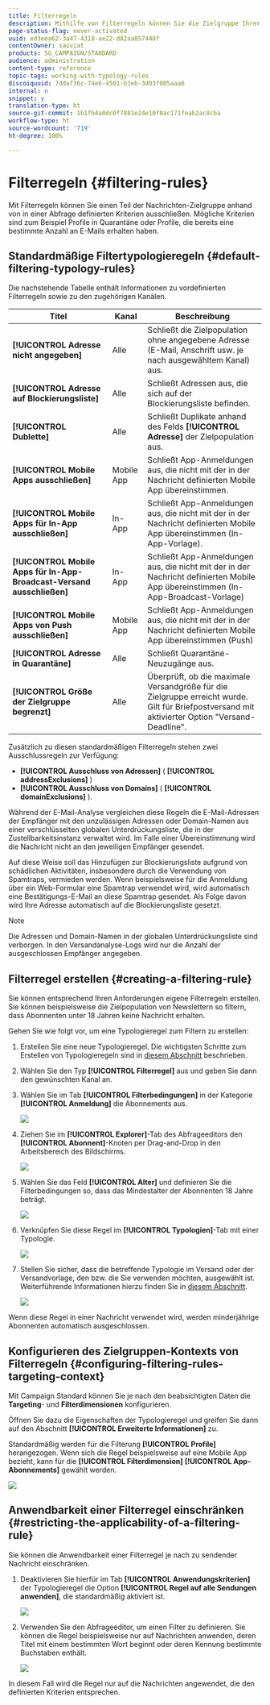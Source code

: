 ```yaml
---
title: Filterregeln
description: Mithilfe von Filterregeln können Sie die Zielgruppe Ihrer Nachrichten eingrenzen.
page-status-flag: never-activated
uuid: ed3eea62-3a47-4318-ae22-d82aa857448f
contentOwner: sauviat
products: SG_CAMPAIGN/STANDARD
audience: administration
content-type: reference
topic-tags: working-with-typology-rules
discoiquuid: 7ddaf36c-74e6-4501-b3eb-3d03f005aaa6
internal: n
snippet: y
translation-type: ht
source-git-commit: 1b1fb4a0dc0f7881e24e10f8ac171feab2ac8cba
workflow-type: ht
source-wordcount: '719'
ht-degree: 100%

---
```



# Filterregeln {#filtering-rules}

Mit Filterregeln können Sie einen Teil der Nachrichten-Zielgruppe anhand von in einer Abfrage definierten Kriterien ausschließen. Mögliche Kriterien sind zum Beispiel Profile in Quarantäne oder Profile, die bereits eine bestimmte Anzahl an E-Mails erhalten haben.

## Standardmäßige Filtertypologieregeln {#default-filtering-typology-rules}

Die nachstehende Tabelle enthält Informationen zu vordefinierten Filterregeln sowie zu den zugehörigen Kanälen.

| Titel | Kanal | Beschreibung |
---------|----------|---------
| **[!UICONTROL Adresse nicht angegeben]** | Alle | Schließt die Zielpopulation ohne angegebene Adresse (E-Mail, Anschrift usw. je nach ausgewähltem Kanal) aus. |
| **[!UICONTROL Adresse auf Blockierungsliste]** | Alle | Schließt Adressen aus, die sich auf der Blockierungsliste befinden. |
| **[!UICONTROL Dublette]** | Alle | Schließt Duplikate anhand des Felds **[!UICONTROL Adresse]** der Zielpopulation aus. |
| **[!UICONTROL Mobile Apps ausschließen]** | Mobile App | Schließt App-Anmeldungen aus, die nicht mit der in der Nachricht definierten Mobile App übereinstimmen. |
| **[!UICONTROL Mobile Apps für In-App ausschließen]** | In-App | Schließt App-Anmeldungen aus, die nicht mit der in der Nachricht definierten Mobile App übereinstimmen (In-App-Vorlage). |
| **[!UICONTROL Mobile Apps für In-App-Broadcast-Versand ausschließen]** | In-App | Schließt App-Anmeldungen aus, die nicht mit der in der Nachricht definierten Mobile App übereinstimmen (In-App-Broadcast-Vorlage) |
| **[!UICONTROL Mobile Apps von Push ausschließen]** | Mobile App | Schließt App-Anmeldungen aus, die nicht mit der in der Nachricht definierten Mobile App übereinstimmen (Push) |
| **[!UICONTROL Adresse in Quarantäne]** | Alle | Schließt Quarantäne-Neuzugänge aus. |
| **[!UICONTROL Größe der Zielgruppe begrenzt]** | Alle | Überprüft, ob die maximale Versandgröße für die Zielgruppe erreicht wurde. Gilt für Briefpostversand mit aktivierter Option &quot;Versand-Deadline&quot;. |

Zusätzlich zu diesen standardmäßigen Filterregeln stehen zwei Ausschlussregeln zur Verfügung:

* **[!UICONTROL Ausschluss von Adressen]** ( **[!UICONTROL addressExclusions]** )
* **[!UICONTROL Ausschluss von Domains]** ( **[!UICONTROL domainExclusions]** ).

Während der E-Mail-Analyse vergleichen diese Regeln die E-Mail-Adressen der Empfänger mit den unzulässigen Adressen oder Domain-Namen aus einer verschlüsselten globalen Unterdrückungsliste, die in der Zustellbarkeitsinstanz verwaltet wird. Im Falle einer Übereinstimmung wird die Nachricht nicht an den jeweiligen Empfänger gesendet.

Auf diese Weise soll das Hinzufügen zur Blockierungsliste aufgrund von schädlichen Aktivitäten, insbesondere durch die Verwendung von Spamtraps, vermieden werden. Wenn beispielsweise für die Anmeldung über ein Web-Formular eine Spamtrap verwendet wird, wird automatisch eine Bestätigungs-E-Mail an diese Spamtrap gesendet. Als Folge davon wird Ihre Adresse automatisch auf die Blockierungsliste gesetzt.

>[!NOTE]
>
>Die Adressen und Domain-Namen in der globalen Unterdrückungsliste sind verborgen. In den Versandanalyse-Logs wird nur die Anzahl der ausgeschlossen Empfänger angegeben.

## Filterregel erstellen     {#creating-a-filtering-rule}

Sie können entsprechend Ihren Anforderungen eigene Filterregeln erstellen. Sie können beispielsweise die Zielpopulation von Newslettern so filtern, dass Abonnenten unter 18 Jahren keine Nachricht erhalten.

Gehen Sie wie folgt vor, um eine Typologieregel zum Filtern zu erstellen:

1. Erstellen Sie eine neue Typologieregel. Die wichtigsten Schritte zum Erstellen von Typologieregeln sind in [diesem Abschnitt](../../sending/using/managing-typology-rules.md) beschrieben.

1. Wählen Sie den Typ **[!UICONTROL Filterregel]** aus und geben Sie dann den gewünschten Kanal an.

1. Wählen Sie im Tab **[!UICONTROL Filterbedingungen]** in der Kategorie **[!UICONTROL Anmeldung]** die Abonnements aus.

   ![](assets/typology_create-rule-subscription.png)

1. Ziehen Sie im **[!UICONTROL Explorer]**-Tab des Abfrageeditors den **[!UICONTROL Abonnent]**-Knoten per Drag-and-Drop in den Arbeitsbereich des Bildschirms.

   ![](assets/typology_create-rule-subscriber.png)

1. Wählen Sie das Feld **[!UICONTROL Alter]** und definieren Sie die Filterbedingungen so, dass das Mindestalter der Abonnenten 18 Jahre beträgt.

   ![](assets/typology_create-rule-age.png)

1. Verknüpfen Sie diese Regel im **[!UICONTROL Typologien]**-Tab mit einer Typologie.

   ![](assets/typology_create-rule-typology.png)

1. Stellen Sie sicher, dass die betreffende Typologie im Versand oder der Versandvorlage, den bzw. die Sie verwenden möchten, ausgewählt ist. Weiterführende Informationen hierzu finden Sie in [diesem Abschnitt](../../sending/using/managing-typologies.md#applying-typologies-to-messages).

   ![](assets/typology_template.png)

Wenn diese Regel in einer Nachricht verwendet wird, werden minderjährige Abonnenten automatisch ausgeschlossen.

## Konfigurieren des Zielgruppen-Kontexts von Filterregeln {#configuring-filtering-rules-targeting-context}

Mit Campaign Standard können Sie je nach den beabsichtigten Daten die **Targeting**- und **Filterdimensionen** konfigurieren.

Öffnen Sie dazu die Eigenschaften der Typologieregel und greifen Sie dann auf den Abschnitt **[!UICONTROL Erweiterte Informationen]** zu.

Standardmäßig werden für die Filterung **[!UICONTROL Profile]** herangezogen. Wenn sich die Regel beispielsweise auf eine Mobile App bezieht, kann für die **[!UICONTROL Filterdimension]** **[!UICONTROL App-Abonnements]** gewählt werden.

![](assets/typology_rule-order_2.png)

## Anwendbarkeit einer Filterregel einschränken    {#restricting-the-applicability-of-a-filtering-rule}

Sie können die Anwendbarkeit einer Filterregel je nach zu sendender Nachricht einschränken.

1. Deaktivieren Sie hierfür im Tab **[!UICONTROL Anwendungskriterien]** der Typologieregel die Option **[!UICONTROL Regel auf alle Sendungen anwenden]**, die standardmäßig aktiviert ist.

   ![](assets/typology_limit.png)

1. Verwenden Sie den Abfrageeditor, um einen Filter zu definieren. Sie können die Regel beispielsweise nur auf Nachrichten anwenden, deren Titel mit einem bestimmten Wort beginnt oder deren Kennung bestimmte Buchstaben enthält.

   ![](assets/typology_limit-rule.png)

In diesem Fall wird die Regel nur auf die Nachrichten angewendet, die den definierten Kriterien entsprechen.
